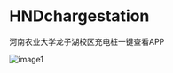 # HNDchargestation

河南农业大学龙子湖校区充电桩一键查看APP

![image1](https://luchetuchuang.oss-cn-beijing.aliyuncs.com/aprimg/image1.png)
